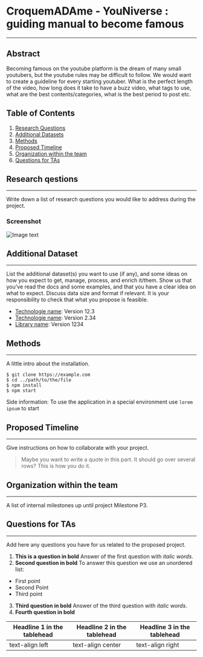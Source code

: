 # CroquemADAme - YouNiverse : guiding manual to become famous
***
## Abstract
Becoming famous on the youtube platform is the dream of many small youtubers, but the youtube rules may be difficult to follow. We would want to create a guideline for every starting youtuber. What is the perfect length of the video, how long does it take to have a buzz video, what tags to use, what are the best contents/categories, what is the best period to post etc.

## Table of Contents
1. [Research Questions](#research-questions)
2. [Additional Datasets](#additional-datasets)
3. [Methods](#methods)
4. [Proposed Timeline](#proposed-timeline)
5. [Organization within the team](#organization-within-the-team)
6. [Questions for TAs](#questions-for-tas)

## Research qestions
***
Write down a list of research questions you would like to address during the project.

### Screenshot
![Image text](https://www.united-internet.de/fileadmin/user_upload/Brands/Downloads/Logo_IONOS_by.jpg)

## Additional Dataset
***
List the additional dataset(s) you want to use (if any), and some ideas on how you expect to get, manage, process, and enrich it/them. Show us that you’ve read the docs and some examples, and that you have a clear idea on what to expect. Discuss data size and format if relevant. It is your responsibility to check that what you propose is feasible.
* [Technologie name](https://example.com): Version 12.3 
* [Technologie name](https://example.com): Version 2.34
* [Library name](https://example.com): Version 1234

## Methods
***
A little intro about the installation. 
```
$ git clone https://example.com
$ cd ../path/to/the/file
$ npm install
$ npm start
```
Side information: To use the application in a special environment use ```lorem ipsum``` to start

## Proposed Timeline
***
Give instructions on how to collaborate with your project.
> Maybe you want to write a quote in this part. 
> It should go over several rows?
> This is how you do it.

## Organization within the team
***
A list of internal milestones up until project Milestone P3.

## Questions for TAs
***
Add here any questions you have for us related to the proposed project.
1. **This is a question in bold**
Answer of the first question with _italic words_. 
2. __Second question in bold__ 
To answer this question we use an unordered list:
* First point
* Second Point
* Third point
3. **Third question in bold**
Answer of the third question with *italic words*.
4. **Fourth question in bold**


| Headline 1 in the tablehead | Headline 2 in the tablehead | Headline 3 in the tablehead |
|-----------------------------|-----------------------------|-----------------------------|
| text-align left             | text-align center           | text-align right            |
